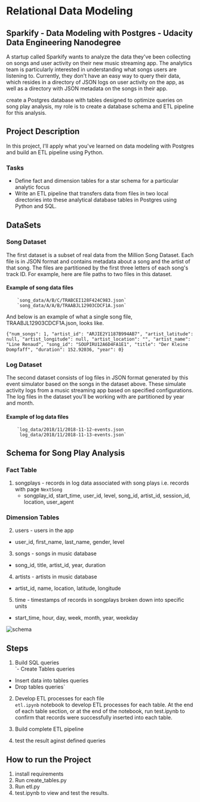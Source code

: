 # Relational Data Modeling
## Sparkify - Data Modeling with Postgres - Udacity Data Engineering Nanodegree

A startup called Sparkify wants to analyze the data they've been collecting on songs and user activity on their new music streaming app. The analytics team is particularly interested in understanding what songs users are listening to. Currently, they don't have an easy way to query their data, which resides in a directory of JSON logs on user activity on the app, as well as a directory with JSON metadata on the songs in their app.

create a Postgres database with tables designed to optimize queries on song play analysis, my role is to create a database schema and ETL pipeline for this analysis.


## Project Description
In this project, I'll apply what you've learned on data modeling with Postgres and build an ETL pipeline using Python.

### Tasks
- Define fact and dimension tables for a star schema for a particular analytic focus
- Write an ETL pipeline that transfers data from files in two local directories into these analytical database tables in Postgres using Python and SQL.

## DataSets
### Song Dataset
The first dataset is a subset of real data from the Million Song Dataset. Each file is in JSON format and contains metadata about a song and the artist of that song. The files are partitioned by the first three letters of each song's track ID. For example, here are file paths to two files in this dataset.

#### Example of song data files
        `song_data/A/B/C/TRABCEI128F424C983.json`
        `song_data/A/A/B/TRAABJL12903CDCF1A.json`

And below is an example of what a single song file, TRAABJL12903CDCF1A.json, looks like.

`{"num_songs": 1, "artist_id": "ARJIE2Y1187B994AB7", "artist_latitude": null, "artist_longitude": null, "artist_location": "", "artist_name": "Line Renaud", "song_id": "SOUPIRU12A6D4FA1E1", "title": "Der Kleine Dompfaff", "duration": 152.92036, "year": 0}`


### Log Dataset
The second dataset consists of log files in JSON format generated by this event simulator based on the songs in the dataset above. These simulate activity logs from a music streaming app based on specified configurations.
The log files in the dataset you'll be working with are partitioned by year and month.

#### Example of log data files
        `log_data/2018/11/2018-11-12-events.json
         log_data/2018/11/2018-11-13-events.json`


## Schema for Song Play Analysis

### Fact Table
1. songplays - records in log data associated with song plays i.e. records with page `NextSong`
    - songplay_id, start_time, user_id, level, song_id, artist_id, session_id, location, user_agent

### Dimension Tables
2. users - users in the app
  - user_id, first_name, last_name, gender, level
3. songs - songs in music database
  - song_id, title, artist_id, year, duration
4. artists - artists in music database
  - artist_id, name, location, latitude, longitude
5. time - timestamps of records in songplays broken down into specific units
  - start_time, hour, day, week, month, year, weekday

![schema](https://user-images.githubusercontent.com/80867381/214418633-233b51ee-d1aa-41ec-b7a3-69a9525e92b6.png)


## Steps
1. Build SQL queries <br>
`- Create Tables queries
- Insert data into tables queries
- Drop tables queries`

2. Develop ETL processes for each file <br>
`etl.ipynb` notebook to develop ETL processes for each table. At the end of each table section, or at the end of the notebook, run test.ipynb to confirm that records were successfully inserted into each table.

3. Build complete ETL pipeline

4. test the result aginst defined queries


## How to run the Project
1. install requirements
2. Run create_tables.py
3. Run etl.py
4. test.ipynb to view and test the results.
